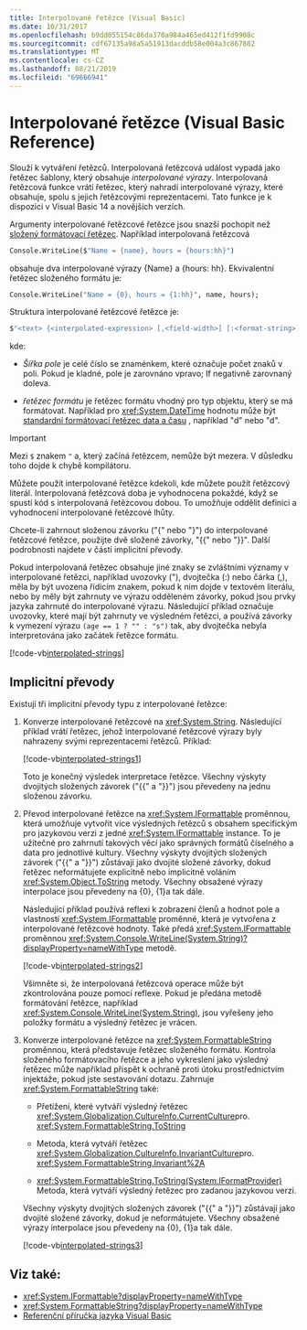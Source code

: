 ```yaml
---
title: Interpolované řetězce (Visual Basic)
ms.date: 10/31/2017
ms.openlocfilehash: b9dd055154c86da370a984a465ed412f1fd9908c
ms.sourcegitcommit: cdf67135a98a5a51913dacddb58e004a3c867802
ms.translationtype: MT
ms.contentlocale: cs-CZ
ms.lasthandoff: 08/21/2019
ms.locfileid: "69666941"
---
```

# <a name="interpolated-strings-visual-basic-reference"></a>Interpolované řetězce (Visual Basic Reference)

Slouží k vytváření řetězců.  Interpolovaná řetězcová událost vypadá jako řetězec šablony, který obsahuje *interpolované výrazy*.  Interpolovaná řetězcová funkce vrátí řetězec, který nahradí interpolované výrazy, které obsahuje, spolu s jejich řetězcovými reprezentacemi. Tato funkce je k dispozici v Visual Basic 14 a novějších verzích.

Argumenty interpolované řetězcové řetězce jsou snazší pochopit než [složený formátovací řetězec](../../../../standard/base-types/composite-formatting.md#composite-format-string).  Například interpolovaná řetězcová

```vb
Console.WriteLine($"Name = {name}, hours = {hours:hh}")
```

obsahuje dva interpolované výrazy {Name} a {hours: hh}. Ekvivalentní řetězec složeného formátu je:

```vb
Console.WriteLine("Name = {0}, hours = {1:hh}", name, hours);
```

Struktura interpolované řetězcové řetězce je:

```vb
$"<text> {<interpolated-expression> [,<field-width>] [:<format-string>] } <text> ..."
```

kde:

- *Šířka pole* je celé číslo se znaménkem, které označuje počet znaků v poli. Pokud je kladné, pole je zarovnáno vpravo; If negativně zarovnaný doleva.

- *řetězec formátu* je řetězec formátu vhodný pro typ objektu, který se má formátovat. Například pro <xref:System.DateTime> hodnotu může být [standardní formátovací řetězec data a času](../../../../standard/base-types/standard-date-and-time-format-strings.md) , například "d" nebo "d".

> [!IMPORTANT]
> Mezi `$` znakem `"` a, který začíná řetězcem, nemůže být mezera. V důsledku toho dojde k chybě kompilátoru.

Můžete použít interpolované řetězce kdekoli, kde můžete použít řetězcový literál.  Interpolovaná řetězcová doba je vyhodnocena pokaždé, když se spustí kód s interpolovaná řetězcovou dobou. To umožňuje oddělit definici a vyhodnocení interpolované řetězcové lhůty.

Chcete-li zahrnout složenou závorku ("{" nebo "}") do interpolované řetězcové řetězce, použijte dvě složené závorky, "{{" nebo "}}".  Další podrobnosti najdete v části implicitní převody.

Pokud interpolovaná řetězec obsahuje jiné znaky se zvláštními významy v interpolované řetězci, například uvozovky ("), dvojtečka (:) nebo čárka (,), měla by být uvozena řídicím znakem, pokud k nim dojde v textovém literálu, nebo by měly být zahrnuty ve výrazu odděleném závorky, pokud jsou prvky jazyka zahrnuté do interpolované výrazu. Následující příklad označuje uvozovky, které mají být zahrnuty ve výsledném řetězci, a používá závorky k vymezení výrazu `(age == 1 ? "" : "s")` tak, aby dvojtečka nebyla interpretována jako začátek řetězce formátu.

[!code-vb[interpolated-strings](../../../../../samples/snippets/visualbasic/programming-guide/language-features/strings/interpolated-strings4.vb)]

## <a name="implicit-conversions"></a>Implicitní převody

Existují tři implicitní převody typu z interpolované řetězce:

1. Konverze interpolované řetězcové na <xref:System.String>. Následující příklad vrátí řetězec, jehož interpolované řetězcové výrazy byly nahrazeny svými reprezentacemi řetězců. Příklad:

   [!code-vb[interpolated-strings1](../../../../../samples/snippets/visualbasic/programming-guide/language-features/strings/interpolated-strings1.vb)]

   Toto je konečný výsledek interpretace řetězce. Všechny výskyty dvojitých složených závorek ("{{" a "}}") jsou převedeny na jednu složenou závorku.

2. Převod interpolované řetězce na <xref:System.IFormattable> proměnnou, která umožňuje vytvořit více výsledných řetězců s obsahem specifickým pro jazykovou verzi z jedné <xref:System.IFormattable> instance. To je užitečné pro zahrnutí takových věcí jako správných formátů číselného a data pro jednotlivé kultury.  Všechny výskyty dvojitých složených závorek ("{{" a "}}") zůstávají jako dvojité složené závorky, dokud řetězec neformátujete explicitně nebo implicitně voláním <xref:System.Object.ToString> metody.  Všechny obsažené výrazy interpolace jsou převedeny na {0}, {1}a tak dále.

   Následující příklad používá reflexi k zobrazení členů a hodnot pole a vlastností <xref:System.IFormattable> proměnné, která je vytvořena z interpolované řetězcové hodnoty. Také předá <xref:System.IFormattable> proměnnou <xref:System.Console.WriteLine(System.String)?displayProperty=nameWithType> metodě.

   [!code-vb[interpolated-strings2](../../../../../samples/snippets/visualbasic/programming-guide/language-features/strings/interpolated-strings2.vb)]

   Všimněte si, že interpolovaná řetězcová operace může být zkontrolována pouze pomocí reflexe. Pokud je předána metodě formátování řetězce, například <xref:System.Console.WriteLine(System.String)>, jsou vyřešeny jeho položky formátu a výsledný řetězec je vrácen.

3. Konverze interpolované řetězce na <xref:System.FormattableString> proměnnou, která představuje řetězec složeného formátu. Kontrola složeného formátovacího řetězce a jeho vykreslení jako výsledný řetězec může například přispět k ochraně proti útoku prostřednictvím injektáže, pokud jste sestavování dotazu. Zahrnuje <xref:System.FormattableString> také:

      - Přetížení, které vytváří výsledný řetězec <xref:System.Globalization.CultureInfo.CurrentCulture>pro. <xref:System.FormattableString.ToString>

      - Metoda, která vytváří řetězec <xref:System.Globalization.CultureInfo.InvariantCulture>pro. <xref:System.FormattableString.Invariant%2A>

      - <xref:System.FormattableString.ToString(System.IFormatProvider)> Metoda, která vytváří výsledný řetězec pro zadanou jazykovou verzi.

    Všechny výskyty dvojitých složených závorek ("{{" a "}}") zůstávají jako dvojité složené závorky, dokud je neformátujete.  Všechny obsažené výrazy interpolace jsou převedeny na {0}, {1}a tak dále.

   [!code-vb[interpolated-strings3](../../../../../samples/snippets/visualbasic/programming-guide/language-features/strings/interpolated-strings3.vb)]

## <a name="see-also"></a>Viz také:

- <xref:System.IFormattable?displayProperty=nameWithType>
- <xref:System.FormattableString?displayProperty=nameWithType>
- [Referenční příručka jazyka Visual Basic](index.md)
